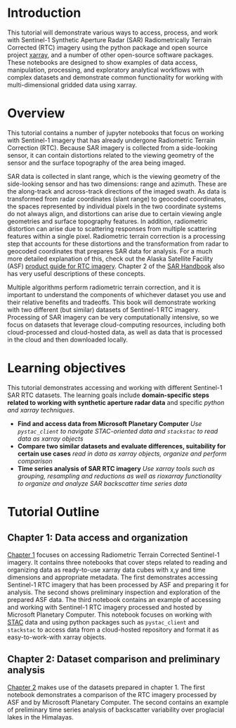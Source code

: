 # Introduction 

This tutorial will demonstrate various ways to access, process, and work with Sentinel-1 Synthetic Aperture Radar (SAR) Radiometrically Terrain Corrected (RTC) imagery using the python package and open source project [xarray](https://docs.xarray.dev/en/stable/#), and a number of other open-source software packages. These notebooks are designed to show examples of data access, manipulation, processing, and exploratory analytical workflows with complex datasets and demonstrate common functionality for working with multi-dimensional gridded data using xarray.

# Overview

This tutorial contains a number of jupyter notebooks that focus on working with Sentinel-1 imagery that has already undergone Radiometric Terrain Correction (RTC). Because SAR imagery is collected from a side-looking sensor, it can contain distortions related to the viewing geometry of the sensor and the surface topography of the area being imaged. 

SAR data is collected in slant range, which is the viewing geometry of the side-looking sensor and has two dimensions: range and azimuth. These are the along-track and across-track directions of the imaged swath. As data is transformed from radar coordinates (slant range) to geocoded coordinates, the spaces represented by individual pixels in the two coordinate systems do not always align, and distortions can arise due to certain viewing angle geometries and surface topography features. In addition, radiometric distortion can arise due to scattering responses from multiple scattering features within a single pixel. Radiometric terrain correction is a processing step that accounts for these distortions and the transformation from radar to geocoded coordinates that prepares SAR data for analysis. For a much more detailed explanation of this, check out the Alaska Satellite Facility (ASF) [product guide for RTC imagery](https://hyp3-docs.asf.alaska.edu/guides/rtc_product_guide/). Chapter 2 of the [SAR Handbook](https://gis1.servirglobal.net/TrainingMaterials/SAR/Chp2Content.pdf) also has very useful descriptions of these concepts. 

Multiple algorithms perform radiometric terrain correction, and it is important to understand the components of whichever dataset you use and their relative benefits and tradeoffs. This book will demonstrate working with two different (but similar) datasets of Sentinel-1 RTC imagery. Processing of SAR imagery can be very computationally intensive, so we focus on datasets that leverage cloud-computing resources, including both cloud-processed and cloud-hosted data, as well as data that is processed in the cloud and then downloaded locally. 

# Learning objectives

This tutorial demonstrates accessing and working with different Sentinel-1 SAR RTC datasets. The learning goals include **domain-specific steps related to working with synthetic aperture radar data** and specific *python and xarray techniques*. 

- **Find and access data from Microsoft Planetary Computer** *Use `pystac_client` to navigate STAC-oriented data and `stackstac` to read data as xarray objects*
- **Compare two similar datasets and evaluate differences, suitability for certain use cases** *read in data as xarray objects, organize and perform comparison*
- **Time series analysis of SAR RTC imagery** *Use xarray tools such as grouping, resampling and reductions as well as rioxarray functionality to organize and analyze SAR backscatter time series data*


# Tutorial Outline

## Chapter 1: Data access and organization

[Chapter 1](ch1_root.md) focuses on accessing Radiometric Terrain Corrected Sentinel-1 imagery. It contains three notebooks that cover steps related to reading and organizing data as ready-to-use xarray data cubes with x,y and time dimensions and appropriate metadata. The first demonstrates accessing Sentinel-1 RTC imagery that has been processed by ASF and preparing it for analysis. The second shows preliminary inspection and exploration of the prepared ASF data. The third notebook contains an example of accessing and working with Sentinel-1 RTC imagery processed and hosted by Microsoft Planetary Computer. This notebook focuses on working with [STAC](https://stacspec.org/en) data and using python packages such as `pystac_client` and `stackstac` to access data from a cloud-hosted repository and format it as easy-to-work-with xarray objects.

## Chapter 2: Dataset comparison and preliminary analysis

[Chapter 2](ch2_root.md) makes use of the datasets prepared in chapter 1. The first notebook demonstrates a comparison of the RTC imagery processed by ASF and by Microsoft Planetary Computer. The second contains an example of preliminary time series analysis of backscatter variability over proglacial lakes in the Himalayas. 
